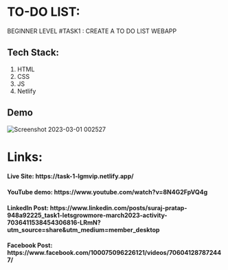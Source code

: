# TO-DO LIST:

BEGINNER LEVEL #TASK1 : CREATE A TO DO LIST WEBAPP

## Tech Stack:
1) HTML
2) CSS
3) JS
4) Netlify

## Demo

![Screenshot 2023-03-01 002527](https://user-images.githubusercontent.com/92919173/221951943-9aba82d1-57de-45db-8808-e3db19455b8f.jpg)

<h1> Links:
<h4>Live Site: https://task-1-lgmvip.netlify.app/
<h4>YouTube demo: https://www.youtube.com/watch?v=8N4G2FpVQ4g
<h4>LinkedIn Post: https://www.linkedin.com/posts/suraj-pratap-948a92225_task1-letsgrowmore-march2023-activity-7036411538454306816-LRmN?utm_source=share&utm_medium=member_desktop
<h4>Facebook Post: https://www.facebook.com/100075096226121/videos/706041287872447/
